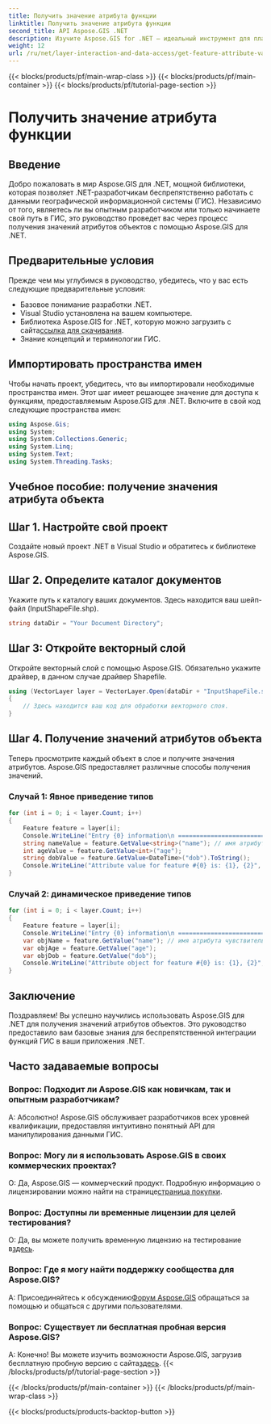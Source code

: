 ```yaml
---
title: Получить значение атрибута функции
linktitle: Получить значение атрибута функции
second_title: API Aspose.GIS .NET
description: Изучите Aspose.GIS for .NET — идеальный инструмент для плавной интеграции данных ГИС. Загрузите бесплатную пробную версию прямо сейчас! #Aspose #ГИС #.NET
weight: 12
url: /ru/net/layer-interaction-and-data-access/get-feature-attribute-value/
---
```


{{< blocks/products/pf/main-wrap-class >}}
{{< blocks/products/pf/main-container >}}
{{< blocks/products/pf/tutorial-page-section >}}

# Получить значение атрибута функции

## Введение
Добро пожаловать в мир Aspose.GIS для .NET, мощной библиотеки, которая позволяет .NET-разработчикам беспрепятственно работать с данными географической информационной системы (ГИС). Независимо от того, являетесь ли вы опытным разработчиком или только начинаете свой путь в ГИС, это руководство проведет вас через процесс получения значений атрибутов объектов с помощью Aspose.GIS для .NET.
## Предварительные условия
Прежде чем мы углубимся в руководство, убедитесь, что у вас есть следующие предварительные условия:
- Базовое понимание разработки .NET.
- Visual Studio установлена на вашем компьютере.
-  Библиотека Aspose.GIS for .NET, которую можно загрузить с сайта[ссылка для скачивания](https://releases.aspose.com/gis/net/).
- Знание концепций и терминологии ГИС.
## Импортировать пространства имен
Чтобы начать проект, убедитесь, что вы импортировали необходимые пространства имен. Этот шаг имеет решающее значение для доступа к функциям, предоставляемым Aspose.GIS для .NET. Включите в свой код следующие пространства имен:
```csharp
using Aspose.Gis;
using System;
using System.Collections.Generic;
using System.Linq;
using System.Text;
using System.Threading.Tasks;
```
## Учебное пособие: получение значения атрибута объекта
## Шаг 1. Настройте свой проект
Создайте новый проект .NET в Visual Studio и обратитесь к библиотеке Aspose.GIS.
## Шаг 2. Определите каталог документов
Укажите путь к каталогу ваших документов. Здесь находится ваш шейп-файл (InputShapeFile.shp).
```csharp
string dataDir = "Your Document Directory";
```
## Шаг 3: Откройте векторный слой
Откройте векторный слой с помощью Aspose.GIS. Обязательно укажите драйвер, в данном случае драйвер Shapefile.
```csharp
using (VectorLayer layer = VectorLayer.Open(dataDir + "InputShapeFile.shp", Drivers.Shapefile))
{
    // Здесь находится ваш код для обработки векторного слоя.
}
```
## Шаг 4. Получение значений атрибутов объекта
Теперь просмотрите каждый объект в слое и получите значения атрибутов. Aspose.GIS предоставляет различные способы получения значений.
### Случай 1: Явное приведение типов
```csharp
for (int i = 0; i < layer.Count; i++)
{
    Feature feature = layer[i];
    Console.WriteLine("Entry {0} information\n ========================", i);
    string nameValue = feature.GetValue<string>("name"); // имя атрибута чувствительно к регистру
    int ageValue = feature.GetValue<int>("age");
    string dobValue = feature.GetValue<DateTime>("dob").ToString();
    Console.WriteLine("Attribute value for feature #{0} is: {1}, {2}", nameValue, ageValue, dobValue);
}
```
### Случай 2: динамическое приведение типов
```csharp
for (int i = 0; i < layer.Count; i++)
{
    Feature feature = layer[i];
    Console.WriteLine("Entry {0} information\n ========================", i);
    var objName = feature.GetValue("name"); // имя атрибута чувствительно к регистру
    var objAge = feature.GetValue("age");
    var objDob = feature.GetValue("dob");
    Console.WriteLine("Attribute object for feature #{0} is: {1}, {2}", objName, objAge, objDob);
}
```
## Заключение
Поздравляем! Вы успешно научились использовать Aspose.GIS для .NET для получения значений атрибутов объектов. Это руководство предоставило вам базовые знания для беспрепятственной интеграции функций ГИС в ваши приложения .NET.
## Часто задаваемые вопросы
### Вопрос: Подходит ли Aspose.GIS как новичкам, так и опытным разработчикам?
А: Абсолютно! Aspose.GIS обслуживает разработчиков всех уровней квалификации, предоставляя интуитивно понятный API для манипулирования данными ГИС.
### Вопрос: Могу ли я использовать Aspose.GIS в своих коммерческих проектах?
 О: Да, Aspose.GIS — коммерческий продукт. Подробную информацию о лицензировании можно найти на странице[страница покупки](https://purchase.aspose.com/buy).
### Вопрос: Доступны ли временные лицензии для целей тестирования?
 О: Да, вы можете получить временную лицензию на тестирование в[здесь](https://purchase.aspose.com/temporary-license/).
### Вопрос: Где я могу найти поддержку сообщества для Aspose.GIS?
 A: Присоединяйтесь к обсуждению[Форум Aspose.GIS](https://forum.aspose.com/c/gis/33) обращаться за помощью и общаться с другими пользователями.
### Вопрос: Существует ли бесплатная пробная версия Aspose.GIS?
 А: Конечно! Вы можете изучить возможности Aspose.GIS, загрузив бесплатную пробную версию с сайта[здесь](https://releases.aspose.com/).
{{< /blocks/products/pf/tutorial-page-section >}}

{{< /blocks/products/pf/main-container >}}
{{< /blocks/products/pf/main-wrap-class >}}

{{< blocks/products/products-backtop-button >}}
